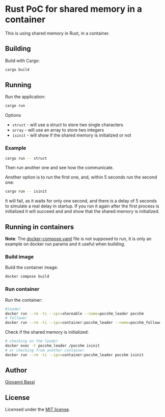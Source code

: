 # Rust PoC for shared memory in a container

This is using shared memory in Rust, in a container.

## Building

Build with Cargo:

```bash
cargo build
```

## Running

Run the application:

```bash
cargo run
```

Options

- `struct` - will use a struct to store two single characters
- `array` - will use an array to store two integers
- `isinit` - will show if the shared memory is initialized or not

### Example

```bash
cargo run -- struct
```

Then run another one and see how the communicate.

Another option is to run the first one, and, within 5 seconds run the second one:

```bash
cargo run -- isinit
```

It will fail, as it waits for only one second, and there is a delay of 5 seconds to simulate a real delay in startup.
If you run it again after the first process is initialized it will succeed and and show that the shared memory is initialized.

## Running in containers

**Note**: The [docker-compose.yaml](./docker-compose.yaml) file is not supposed to run, it is only an example on docker run params
and it useful when building.

### Build image

Build the container image:

```bash
docker compose build
```

### Run container

Run the container:

```bash
#leader
docker run --rm -ti --ipc=shareable --name=pocshm_leader pocshm
# follower
docker run --rm -ti --ipc=container:pocshm_leader --name=pocshm_follower
```

Check if the shared memory is initialized:

```bash
# checking on the leader
docker exec -t pocshm_leader /pocshm isinit
# or checking from another container
docker run --rm -ti --ipc=container:pocshm_leader pocshm isinit
```

## Author

[Giovanni Bassi](https://links.giggio.net/bio)

## License

Licensed under the [MIT license](https://opensource.org/license/MIT).

